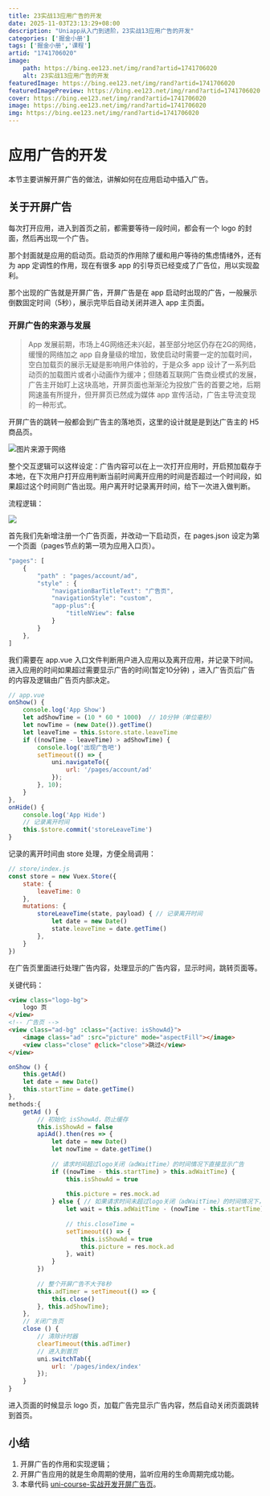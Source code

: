 ```yaml
---
title: 23实战13应用广告的开发
date: 2025-11-03T23:13:29+08:00
description: "Uniapp从入门到进阶，23实战13应用广告的开发"
categories: ['掘金小册']
tags: ['掘金小册','课程']
artid: "1741706020"
image:
    path: https://bing.ee123.net/img/rand?artid=1741706020
    alt: 23实战13应用广告的开发
featuredImage: https://bing.ee123.net/img/rand?artid=1741706020
featuredImagePreview: https://bing.ee123.net/img/rand?artid=1741706020
cover: https://bing.ee123.net/img/rand?artid=1741706020
image: https://bing.ee123.net/img/rand?artid=1741706020
img: https://bing.ee123.net/img/rand?artid=1741706020
---
```


# 应用广告的开发

本节主要讲解开屏广告的做法，讲解如何在应用启动中插入广告。

## 关于开屏广告

每次打开应用，进入到首页之前，都需要等待一段时间，都会有一个 logo 的封面，然后再出现一个广告。

那个封面就是应用的启动页。启动页的作用除了缓和用户等待的焦虑情绪外，还有为 app 定调性的作用，现在有很多 app 的引导页已经变成了广告位，用以实现盈利。

那个出现的广告就是开屏广告，开屏广告是在 app 启动时出现的广告，一般展示倒数固定时间（5秒），展示完毕后自动关闭并进入 app 主页面。

### 开屏广告的来源与发展

> App 发展前期，市场上4G网络还未兴起，甚至部分地区仍存在2G的网络，缓慢的网络加之 app 自身量级的增加，致使启动时需要一定的加载时间，空白加载页的展示无疑是影响用户体验的，于是众多 app 设计了一系列启动页的加载图片或者小动画作为缓冲；但随着互联网广告商业模式的发展，广告主开始盯上这块高地，开屏页面也渐渐沦为投放广告的首要之地，后期网速虽有所提升，但开屏页已然成为媒体 app 宣传活动，广告主导流变现的一种形式。

开屏广告的跳转一般都会到广告主的落地页，这里的设计就是是到达广告主的 H5 商品页。

![](https://p1-jj.byteimg.com/tos-cn-i-t2oaga2asx/gold-user-assets/2019/12/24/16f3763e755ba805~tplv-t2oaga2asx-image.image "图片来源于网络")

整个交互逻辑可以这样设定：广告内容可以在上一次打开应用时，开启预加载存于本地，在下次用户打开应用判断当前时间离开应用的时间是否超过一个时间段，如果超过这个时间则广告出现。用户离开时记录离开时间，给下一次进入做判断。

流程逻辑：

![](https://p1-jj.byteimg.com/tos-cn-i-t2oaga2asx/gold-user-assets/2019/12/24/16f376423908e329~tplv-t2oaga2asx-image.image)

首先我们先新增注册一个广告页面，并改动一下启动页，在 pages.json 设定为第一个页面（pages节点的第一项为应用入口页）。

```js
"pages": [
	{
	    "path" : "pages/account/ad",
	    "style" : {
			"navigationBarTitleText": "广告页",
			"navigationStyle": "custom",
			"app-plus":{
				"titleNView": false
			}
		}
	},
]
```

我们需要在 app.vue 入口文件判断用户进入应用以及离开应用，并记录下时间。进入应用的时间如果超过需要显示广告的时间(暂定10分钟) ，进入广告页后广告的内容及逻辑由广告页内部决定。

```js
// app.vue
onShow() {
	console.log('App Show')
	let adShowTime = (10 * 60 * 1000)  // 10分钟（单位毫秒）
	let nowTime = (new Date()).getTime()
	let leaveTime = this.$store.state.leaveTime
	if ((nowTime - leaveTime) > adShowTime) {
		console.log('出现广告吧')
		setTimeout(() => {
			uni.navigateTo({
			    url: '/pages/account/ad'
			});
		}, 10);
	}
},
onHide() {
	console.log('App Hide')
	// 记录离开时间
	this.$store.commit('storeLeaveTime')
}
```

记录的离开时间由 store 处理，方便全局调用：

```js
// store/index.js
const store = new Vuex.Store({
	state: {
		leaveTime: 0
	},
	mutations: {
		storeLeaveTime(state, payload) { // 记录离开时间
			let date = new Date()
			state.leaveTime = date.getTime()
		},
	}
})
```

在广告页里面进行处理广告内容，处理显示的广告内容，显示时间，跳转页面等。

关键代码：

```html
<view class="logo-bg">
	logo 页
</view>
<!-- 广告页 -->
<view class="ad-bg" :class="{active: isShowAd}">
	<image class="ad" :src="picture" mode="aspectFill"></image>
	<view class="close" @click="close">跳过</view>
</view>
```

```js
onShow () {
	this.getAd()
	let date = new Date()
	this.startTime = date.getTime()
},
methods:{
	getAd () {
		// 初始化 isShowAd，防止缓存
		this.isShowAd = false
		apiAd().then(res => {
			let date = new Date()
			let nowTime = date.getTime()
			
			// 请求时间超过logo关闭（adWaitTime）的时间情况下直接显示广告
			if ((nowTime - this.startTime) > this.adWaitTime) {
				this.isShowAd = true
				
				this.picture = res.mock.ad
			} else { // 如果请求时间未超过logo关闭（adWaitTime）的时间情况下，等待logo关闭时间再显示广告
				let wait = this.adWaitTime - (nowTime - this.startTime)
				
				// this.closeTime = 
				setTimeout(() => {
					this.isShowAd = true
					this.picture = res.mock.ad
				}, wait)
			}
		})
		
		// 整个开屏广告不大于8秒
		this.adTimer = setTimeout(() => {
			this.close()
		}, this.adShowTime);
	},
	// 关闭广告页
	close () {
		// 清除计时器
		clearTimeout(this.adTimer)
		// 进入到首页
		uni.switchTab({
		    url: '/pages/index/index'
		});
	}
}
```

进入页面的时候显示 logo 页，加载广告完显示广告内容，然后自动关闭页面跳转到首页。

## 小结

1. 开屏广告的作用和实现逻辑；
2. 开屏广告应用的就是生命周期的使用，监听应用的生命周期完成功能。
3. 本章代码 [uni-course-实战开发开屏广告页](https://github.com/front-end-class/uniapp-music-code/blob/master/uni-course-%E5%AE%9E%E6%88%98%E5%BC%80%E5%8F%91%E5%BC%80%E5%B1%8F%E5%B9%BF%E5%91%8A%E9%A1%B5.zip)。
